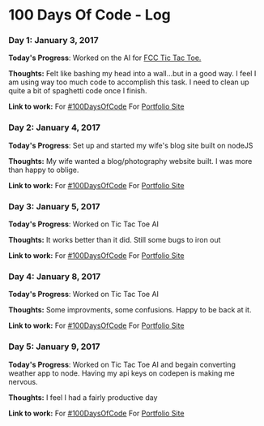 # 100 Days Of Code - Log

### Day 1: January 3, 2017


**Today's Progress**: Worked on the AI for [FCC Tic Tac Toe.]( https://www.freecodecamp.com/challenges/build-a-tic-tac-toe-game)


**Thoughts:** Felt like bashing my head into a wall...but in a good way. I feel I am using way too much code to accomplish this task. I need to clean up quite a bit of spaghetti code once I finish.

**Link to work:** For [#100DaysOfCode](https://github.com/randallfine/100daysofcode-projects)
                  For [Portfolio Site](https://randallfine.github.io/)

### Day 2: January 4, 2017


**Today's Progress**: Set up and started my wife's blog site built on nodeJS


**Thoughts:** My wife wanted a blog/photography website built. I was more than happy to oblige.

**Link to work:** For [#100DaysOfCode](https://github.com/randallfine/100daysofcode-projects)
                  For [Portfolio Site](https://randallfine.github.io/)

### Day 3: January 5, 2017


**Today's Progress**: Worked on Tic Tac Toe AI


**Thoughts:** It works better than it did. Still some bugs to iron out

**Link to work:** For [#100DaysOfCode](https://github.com/randallfine/100daysofcode-projects)
                  For [Portfolio Site](https://randallfine.github.io/)  

### Day 4: January 8, 2017


**Today's Progress**: Worked on Tic Tac Toe AI


**Thoughts:** Some improvments, some confusions. Happy to be back at it.

**Link to work:** For [#100DaysOfCode](https://github.com/randallfine/100daysofcode-projects)
                  For [Portfolio Site](https://randallfine.github.io/)

### Day 5: January 9, 2017


**Today's Progress**: Worked on Tic Tac Toe AI and begain converting weather app to node. Having my api keys on codepen is making me nervous.


**Thoughts:** I feel I had a fairly productive day

**Link to work:** For [#100DaysOfCode](https://github.com/randallfine/100daysofcode-projects)
                  For [Portfolio Site](https://randallfine.github.io/)                                                      
                  


